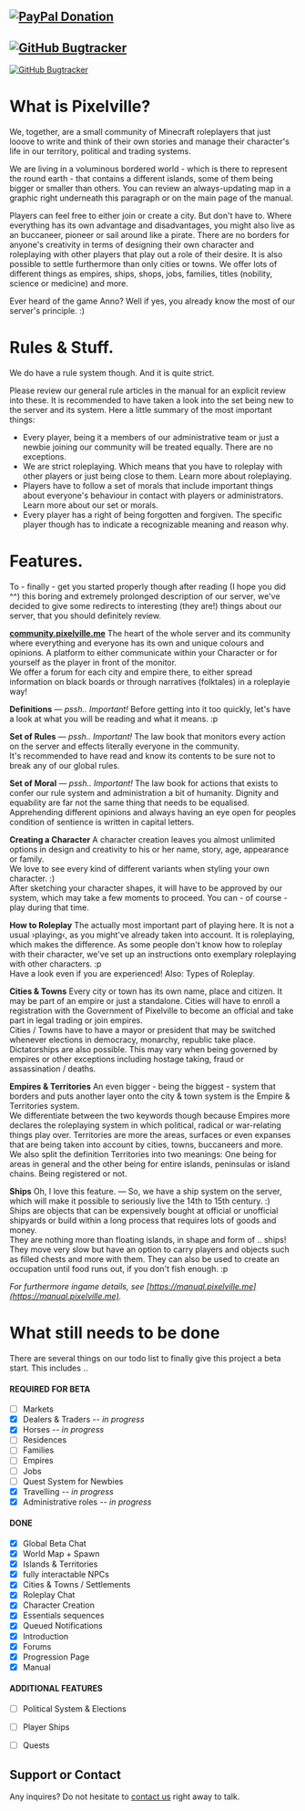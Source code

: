 [![PayPal Donation](https://img.shields.io/static/v1?style=for-the-badge&label=PayPal&message=Support%20Project&color=FFC43A&logo=paypal)](https://www.paypal.me/whiteshep/)
 - 
[![GitHub Bugtracker](https://img.shields.io/static/v1?style=for-the-badge&label=GitHub&message=Bugtracker&color=red&logo=github)](https://www.github.com/vallieres13/bugtracker/)
 - 
[![GitHub Bugtracker](https://img.shields.io/static/v1?style=for-the-badge&label=Status&message=Private%20Alpha&color=limegreen)](#!)



# **What is Pixelville?**

We, together, are a small community of Minecraft roleplayers that just looove to write and think of their own stories and manage their character's life in our territory, political and trading systems.  
  
We are living in a voluminous bordered world - which is there to represent the round earth - that contains a different islands, some of them being bigger or smaller than others. You can review an always-updating map in a graphic right underneath this paragraph or on the main page of the manual.  
  
Players can feel free to either join or create a city. But don't have to. Where everything has its own advantage and disadvantages, you might also live as an buccaneer, pioneer or sail around like a pirate. There are no borders for anyone's creativity in terms of designing their own character and roleplaying with other players that play out a role of their desire.
It is also possible to settle furthermore than only cities or towns. We offer lots of different things as empires, ships, shops, jobs, families, titles (nobility, science or medicine) and more.  
  
Ever heard of the game Anno? Well if yes, you already know the most of our server's principle. :)


# **Rules & Stuff.**

We do have a rule system though. And it is quite strict.  
  
Please review our general rule articles in the manual for an explicit review into these. It is recommended to have taken a look into the set being new to the server and its system. Here a little summary of the most important things:  
  
 * Every player, being it a members of our administrative team or just a newbie joining our community will be treated equally. There are no exceptions.
 * We are strict roleplaying. Which means that you have to roleplay with other players or just being close to them. Learn more about roleplaying.
 * Players have to follow a set of morals that include important things about everyone's behaviour in contact with players or administrators. Learn more about our set or morals.
 * Every player has a right of being forgotten and forgiven. The specific player though has to indicate a recognizable meaning and reason why.


# **Features.**
To - finally - get you started properly though after reading (I hope you did ^^) this boring and extremely prolonged description of our server, we've decided to give some redirects to interesting (they are!) things about our server, that you should definitely review.




**[community.pixelville.me](https://community.pixelville.me)**
The heart of the whole server and its community where everything and everyone has its own and unique colours and opinions. A platform to either communicate within your Character or for yourself as the player in front of the monitor.  
We offer a forum for each city and empire there, to either spread information on black boards or through narratives (folktales) in a roleplayie way!
  

**Definitions** *— pssh.. Important!*
Before getting into it too quickly, let's have a look at what you will be reading and what it means. :p
  

**Set of Rules** *— pssh.. Important!*
The law book that monitors every action on the server and effects literally everyone in the community.  
It's recommended to have read and know its contents to be sure not to break any of our global rules.
  

**Set of Moral** *— pssh.. Important!*
The law book for actions that exists to confer our rule system and administration a bit of humanity. Dignity and equability are far not the same thing that needs to be equalised. Apprehending different opinions and always having an eye open for peoples condition of sentience is written in capital letters.
  

**Creating a Character**
A character creation leaves you almost unlimited options in design and creativity to his or her name, story, age, appearance or family.  
We love to see every kind of different variants when styling your own character. :)  
After sketching your character shapes, it will have to be approved by our system, which may take a few moments to proceed. You can - of course - play during that time.
  

**How to Roleplay**
The actually most important part of playing here. It is not a usual ›playing‹, as you might've already taken into account. It is roleplaying, which makes the difference. As some people don't know how to roleplay with their character, we've set up an instructions onto exemplary roleplaying with other characters. :p  
Have a look even if you are experienced! Also: Types of Roleplay.
  

**Cities & Towns**
Every city or town has its own name, place and citizen. It may be part of an empire or just a standalone. Cities will have to enroll a registration with the Government of Pixelville to become an official and take part in legal trading or join empires.  
Cities / Towns have to have a mayor or president that may be switched whenever elections in democracy, monarchy, republic take place. Dictatorships are also possible. This may vary when being governed by empires or other exceptions including hostage taking, fraud or assassination / deaths.
  

**Empires & Territories**
An even bigger - being the biggest - system that borders and puts another layer onto the city & town system is the Empire & Territories system.  
We differentiate between the two keywords though because Empires more declares the roleplaying system in which political, radical or war-relating things play over. Territories are more the areas, surfaces or even expanses that are being taken into account by cities, towns, buccaneers and more.  
We also split the definition Territories into two meanings: One being for areas in general and the other being for entire islands, peninsulas or island chains. Being registered or not.
  

**Ships**
Oh, I love this feature. — So, we have a ship system on the server, which will make it possible to seriously live the 14th to 15th century. :)  
Ships are objects that can be expensively bought at official or unofficial shipyards or build within a long process that requires lots of goods and money.  
They are nothing more than floating islands, in shape and form of .. ships! They move very slow but have an option to carry players and objects such as filled chests and more with them. They can also be used to create an occupation until food runs out, if you don't fish enough. :p
  
  
*For furthermore ingame details, see [https://manual.pixelville.me](https://manual.pixelville.me).*


# **What still needs to be done**

There are several things on our todo list to finally give this project a beta start. This includes ..


#### **REQUIRED FOR BETA**

 - [ ]  Markets
 - [x]  Dealers & Traders *-- in progress*
 - [x]  Horses *-- in progress*
 - [ ]  Residences
 - [ ]  Families
 - [ ]  Empires
 - [ ]  Jobs
 - [ ]  Quest System for Newbies
 - [x]  Travelling *-- in progress*
 - [x]  Administrative roles *-- in progress*

#### **DONE**

 - [x]  Global Beta Chat
 - [x]  World Map + Spawn
 - [x]  Islands & Territories
 - [x]  fully interactable NPCs
 - [x]  Cities & Towns / Settlements
 - [x]  Roleplay Chat
 - [x]  Character Creation
 - [x]  Essentials sequences
 - [x]  Queued Notifications
 - [x]  Introduction
 - [x]  Forums
 - [x]  Progression Page
 - [x]  Manual

#### **ADDITIONAL FEATURES**

 - [ ]  Political System & Elections
 - [ ]  Player Ships
 - [ ]  Quests


## **Support or Contact**

Any inquires? Do not hesitate to [contact us](mailto:dev@visualstatic.net) right away to talk.
